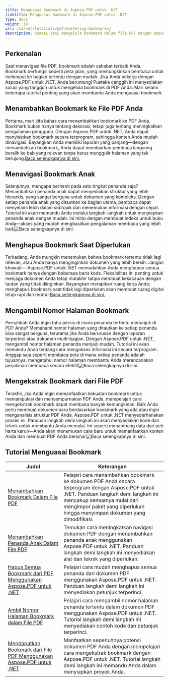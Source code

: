 ```yaml
---
title: Menguasai Bookmark di Aspose.PDF untuk .NET
linktitle: Menguasai Bookmark di Aspose.PDF untuk .NET
type: docs
weight: 19
url: /id/net/tutorials/pdf/mastering-bookmarks/
description: Kuasai seni mengelola bookmark dalam file PDF dengan Aspose.PDF untuk .NET. Tutorial kami mencakup semuanya, mulai dari menambahkan hingga menghapus bookmark dengan mudah.
---
```

## Perkenalan

Saat menavigasi file PDF, bookmark adalah sahabat terbaik Anda. Bookmark berfungsi seperti peta jalan, yang memungkinkan pembaca untuk melompat ke bagian tertentu dengan mudah. Jika Anda bekerja dengan Aspose.PDF untuk .NET, Anda beruntung! Pustaka canggih ini menyediakan solusi yang tangguh untuk mengelola bookmark di PDF Anda. Mari selami beberapa tutorial penting yang akan membantu Anda menguasai bookmark.

## Menambahkan Bookmark ke File PDF Anda

Pertama, mari kita bahas cara menambahkan bookmark ke PDF Anda. Bookmark bukan hanya tentang dekorasi; tetapi juga tentang meningkatkan pengalaman pengguna. Dengan Aspose.PDF untuk .NET, Anda dapat menyisipkan bookmark secara terprogram, sehingga konten Anda mudah dinavigasi. Bayangkan Anda memiliki laporan yang panjang—dengan menambahkan bookmark, Anda dapat membiarkan pembaca langsung beralih ke bab yang relevan tanpa harus menggulir halaman yang tak berujung.[Baca selengkapnya di sini.](./adding-bookmark/)

## Menavigasi Bookmark Anak

 Selanjutnya, mengapa berhenti pada satu tingkat penanda saja? Menambahkan penanda anak dapat menyediakan struktur yang lebih hierarkis, yang sangat berguna untuk dokumen yang kompleks. Dengan setiap penanda anak yang ditautkan ke bagian utama, pembaca dapat menyelami lebih dalam subtopik dan menemukan informasi dengan cepat. Tutorial ini akan memandu Anda melalui langkah-langkah untuk menyiapkan penanda anak dengan mudah. Ini mirip dengan membuat indeks untuk buku Anda—akses yang mudah menghasilkan pengalaman membaca yang lebih baik![Baca selengkapnya di sini.](./adding-child-bookmark/)

## Menghapus Bookmark Saat Diperlukan

Terkadang, Anda mungkin menemukan bahwa bookmark tertentu tidak lagi relevan, atau Anda hanya menginginkan dokumen yang lebih bersih. Jangan khawatir—Aspose.PDF untuk .NET memudahkan Anda menghapus semua bookmark hanya dengan beberapa baris kode. Fleksibilitas ini penting untuk menjaga dokumen Anda tetap mutakhir tanpa membuat kekacauan dengan tautan yang tidak diinginkan. Bayangkan merapikan ruang kerja Anda; menghapus bookmark saat tidak lagi diperlukan akan membuat ruang digital tetap rapi dan teratur.[Baca selengkapnya di sini.](./remove-all-bookmarks/)

## Mengambil Nomor Halaman Bookmark

Pernahkah Anda ingin tahu persis di mana penanda tertentu menunjuk di PDF Anda? Memahami nomor halaman yang ditautkan ke setiap penanda bisa sangat berguna, terutama jika Anda berurusan dengan laporan terperinci atau dokumen multi-bagian. Dengan Aspose.PDF untuk .NET, mengambil nomor halaman penanda menjadi mudah. Tutorial ini akan memandu Anda tentang cara mengakses informasi ini secara terprogram. Anggap saja seperti membaca peta di mana setiap penanda adalah tujuannya; mengetahui nomor halaman membantu Anda merencanakan perjalanan membaca secara efektif![Baca selengkapnya di sini.](./retrieve-bookmark-page-number/)

## Mengekstrak Bookmark dari File PDF

Terakhir, jika Anda ingin memanfaatkan kekuatan bookmark untuk memanipulasi dan menyempurnakan PDF Anda, mempelajari cara mengekstrak bookmark dapat membuka banyak kemungkinan. Baik Anda perlu membuat dokumen baru berdasarkan bookmark yang ada atau ingin menganalisis struktur PDF Anda, Aspose.PDF untuk .NET menyederhanakan proses ini. Panduan langkah demi langkah ini akan menyediakan kode dan teknik untuk membantu Anda memulai. Ini seperti menambang data dari peti harta karun—Anda akan menemukan cara baru untuk memanfaatkan konten Anda dan membuat PDF Anda bersinar![Baca selengkapnya di sini.](./get-bookmarks-from-pdf-files/)

## Tutorial Menguasai Bookmark
| Judul | Keterangan |
| --- | --- | 
| [Menambahkan Bookmark Dalam File PDF](./adding-bookmark/) | Pelajari cara menambahkan bookmark ke dokumen PDF Anda secara terprogram dengan Aspose.PDF untuk .NET. Panduan langkah demi langkah ini mencakup semuanya mulai dari mengimpor paket yang diperlukan hingga menyimpan dokumen yang dimodifikasi. |  
| [Menambahkan Penanda Anak Dalam File PDF](./adding-child-bookmark/) | Temukan cara meningkatkan navigasi dokumen PDF dengan menambahkan penanda anak menggunakan Aspose.PDF untuk .NET. Panduan langkah demi langkah ini menyediakan alat dan teknik yang diperlukan. |  
| [Hapus Semua Bookmark dari PDF Menggunakan Aspose.PDF untuk .NET](./remove-all-bookmarks/) | Pelajari cara mudah menghapus semua penanda dari dokumen PDF menggunakan Aspose.PDF untuk .NET. Panduan langkah demi langkah ini menyediakan petunjuk terperinci. |  
| [Ambil Nomor Halaman Bookmark dalam File PDF](./retrieve-bookmark-page-number/) | Pelajari cara mengambil nomor halaman penanda tertentu dalam dokumen PDF menggunakan Aspose.PDF untuk .NET. Tutorial langkah demi langkah ini menyediakan contoh kode dan petunjuk terperinci. |  
| [Mendapatkan Bookmark dari File PDF Menggunakan Aspose.PDF untuk .NET](./get-bookmarks-from-pdf-files/) | Manfaatkan sepenuhnya potensi dokumen PDF Anda dengan mempelajari cara mengekstrak bookmark dengan Aspose.PDF untuk .NET. Tutorial langkah demi langkah ini memandu Anda dalam menyiapkan proyek Anda. |  